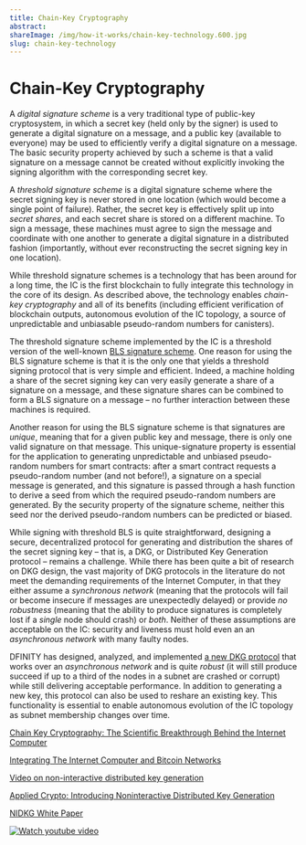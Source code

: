 ```yaml
---
title: Chain-Key Cryptography
abstract: 
shareImage: /img/how-it-works/chain-key-technology.600.jpg
slug: chain-key-technology
---
```


# Chain-Key Cryptography

A *digital signature scheme* is a very traditional type of public-key cryptosystem, in which a secret key (held only by the signer) is used to generate a digital signature on a message, and a public key (available to everyone) may be used to efficiently verify a digital signature on a message. The basic security property achieved by such a scheme is that a valid signature on a message cannot be created without explicitly invoking the signing algorithm with the corresponding secret key.

A *threshold signature scheme* is a digital signature scheme where the secret signing key is never stored in one location (which would become a single point of failure). Rather, the secret key is effectively split up into *secret shares*, and each secret share is stored on a different machine. To sign a message, these machines must agree to sign the message and coordinate with one another to generate a digital signature in a distributed fashion (importantly, without ever reconstructing the secret signing key in one location).

While threshold signature schemes is a technology that has been around for a long time, the IC is the first blockchain to fully integrate this technology in the core of its design. As described above, the technology enables *chain-key cryptography* and all of its benefits (including efficient verification of blockchain outputs, autonomous evolution of the IC topology, a source of unpredictable and unbiasable pseudo-random numbers for canisters). 

The threshold signature scheme implemented by the IC is a threshold version of the well-known [BLS signature scheme](https://en.wikipedia.org/wiki/BLS_digital_signature).  One reason for using the BLS signature scheme is that it is the only one that yields a threshold signing protocol that is very simple and efficient. Indeed, a machine holding a share of the secret signing key can very easily generate a share of a signature on a message, and these signature shares can be combined to form a BLS signature on a message – no further interaction between these machines is required. 

Another reason for using the BLS signature scheme is that signatures are *unique*, meaning that for a given public key and message, there is only one valid signature on that message. This unique-signature property is essential for the application to generating unpredictable and unbiased pseudo-random numbers for smart contracts: after a smart contract requests a pseudo-random number (and not before!), a signature on a special message is generated, and this signature is passed through a hash function to derive a seed from which the required pseudo-random numbers are generated. By the security property of the signature scheme, neither this seed nor the derived pseudo-random numbers can be predicted or biased.

While signing with threshold BLS is quite straightforward, designing a secure, decentralized protocol for generating and distribution the shares of the secret signing key  – that is, a DKG, or Distributed Key Generation protocol – remains a challenge. While there has been quite a bit of research on DKG design, the vast majority of DKG protocols in the literature do not meet the demanding requirements of the Internet Computer, in that they either assume a *synchronous network* (meaning that the protocols will fail or become insecure if messages are unexpectedly delayed) or provide *no robustness* (meaning that the ability to produce signatures is completely lost if a *single* node should crash) or *both*. Neither of these assumptions are acceptable on the IC: security and liveness must hold even an an *asynchronous network* with many faulty nodes.

DFINITY has designed, analyzed, and implemented [a new DKG protocol](https://eprint.iacr.org/2021/339) that works over an *asynchronous network* and is quite *robust* (it will still produce succeed if up to a third of the nodes in a subnet are crashed or corrupt) while still delivering acceptable performance. In addition to generating a new key, this protocol can also be used to reshare an existing key. This functionality is essential to enable autonomous evolution of the IC topology as subnet membership changes over time.


[Chain Key Cryptography: The Scientific Breakthrough Behind the Internet Computer](https://medium.com/dfinity/chain-key-technology-one-public-key-for-the-internet-computer-6a3644901e28)

[Integrating The Internet Computer and Bitcoin Networks](https://www.youtube.com/watch?v=TtVo3krjARI)

[Video on non-interactive distributed key generation](https://www.youtube.com/watch?v=gKUi-2T7tdc)

[Applied Crypto: Introducing Noninteractive Distributed Key Generation](https://medium.com/dfinity/applied-crypto-one-public-key-for-the-internet-computer-ni-dkg-4af800db869d)

[NIDKG White Paper](https://eprint.iacr.org/2021/339)

[![Watch youtube video](https://i.ytimg.com/vi/vUcDRFC09J0/maxresdefault.jpg)](https://www.youtube.com/watch?v=vUcDRFC09J0)

